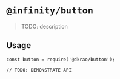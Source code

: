 # `@infinity/button`

> TODO: description

## Usage

```
const button = require('@dkrao/button');

// TODO: DEMONSTRATE API
```
